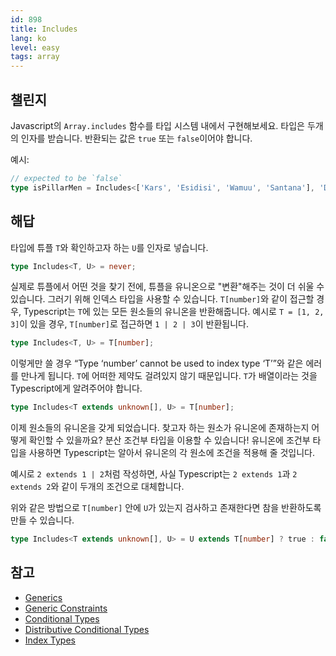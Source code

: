 ```yaml
---
id: 898
title: Includes
lang: ko
level: easy
tags: array
---
```


## 챌린지

Javascript의 `Array.includes` 함수를 타입 시스템 내에서 구현해보세요.
타입은 두개의 인자를 받습니다.
반환되는 값은 `true` 또는 `false`이어야 합니다.

예시:

```typescript
// expected to be `false`
type isPillarMen = Includes<['Kars', 'Esidisi', 'Wamuu', 'Santana'], 'Dio'>
```

## 해답

타입에 튜플 `T`와 확인하고자 하는 `U`를 인자로 넣습니다.

```typescript
type Includes<T, U> = never;
```

실제로 튜플에서 어떤 것을 찾기 전에, 튜플을 유니온으로 "변환"해주는 것이 더 쉬울 수 있습니다.
그러기 위해 인덱스 타입을 사용할 수 있습니다.
`T[number]`와 같이 접근할 경우, Typescript는 `T`에 있는 모든 원소들의 유니온을 반환해줍니다.
예시로 `T = [1, 2, 3]`이 있을 경우, `T[number]`로 접근하면 `1 | 2 | 3`이 반환됩니다.

```typescript
type Includes<T, U> = T[number];
```

이렇게만 쓸 경우 “Type ‘number’ cannot be used to index type ‘T’”와 같은 에러를 만나게 됩니다.
`T`에 어떠한 제약도 걸려있지 않기 때문입니다.
`T`가 배열이라는 것을 Typescript에게 알려주어야 합니다.

```typescript
type Includes<T extends unknown[], U> = T[number];
```

이제 원소들의 유니온을 갖게 되었습니다.
찾고자 하는 원소가 유니온에 존재하는지 어떻게 확인할 수 있을까요?
분산 조건부 타입을 이용할 수 있습니다!
유니온에 조건부 타입을 사용하면 Typescript는 알아서 유니온의 각 원소에 조건을 적용해 줄 것입니다.

예시로 `2 extends 1 | 2`처럼 작성하면, 사실 Typescript는 `2 extends 1`과 `2 extends 2`와 같이 두개의 조건으로 대체합니다.

위와 같은 방법으로 `T[number]` 안에 `U`가 있는지 검사하고 존재한다면 참을 반환하도록 만들 수 있습니다.

```typescript
type Includes<T extends unknown[], U> = U extends T[number] ? true : false;
```

## 참고

- [Generics](https://www.typescriptlang.org/docs/handbook/2/generics.html)
- [Generic Constraints](https://www.typescriptlang.org/docs/handbook/2/generics.html#generic-constraints)
- [Conditional Types](https://www.typescriptlang.org/docs/handbook/2/conditional-types.html)
- [Distributive Conditional Types](https://www.typescriptlang.org/docs/handbook/2/conditional-types.html#distributive-conditional-types)
- [Index Types](https://www.typescriptlang.org/docs/handbook/2/indexed-access-types.html)
